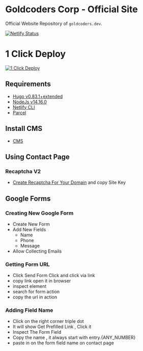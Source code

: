 # Goldcoders Corp - Official Site

Official Website Repository of `goldcoders.dev`.

[![Netlify Status](https://api.netlify.com/api/v1/badges/17758869-2b98-4ae6-87f3-6206ac5d8578/deploy-status)](https://app.netlify.com/sites/goldcoders/deploys)


# 1 Click Deploy

[![1 Click Deploy](https://vercel.com/button)](https://app.netlify.com/start/deploy?repository=https://github.com/thriftapps/goldcoders.dev&stack=cms)


## Requirements

-   [Hugo v0.83.1+extended](https://gohugo.io/getting-started/installing/)
-   [NodeJs v14.16.0](https://nodejs.org/en/download/)
-   [Netlify CLI](https://cli.netlify.com)
-   [Parcel](https://parceljs.org/getting_started.html)

## Install CMS

-   [CMS](https://github.com/thriftapps/cms)


## Using Contact Page
### Recaptcha V2
- [Create Recaptcha For Your Domain](https://www.google.com/recaptcha/admin/create) and copy Site Key

## Google Forms

### Creating New Google Form
- Create New Form
- Add New Fields
  - Name
  - Phone
  - Message
- Allow Collecting Emails

### Getting Form URL
- Click Send Form Click and click via link
- copy link open it in browser
- inspect element
- search for form action
- copy the url in action

### Adding Field Name
- Click on the right corner triple dot
- It will show Get Prefilled Link , Click it
- Inspect The Form Field
- Copy the name , it always start with entry.{ANY_NUMBER}
- paste in on the form field name on contact page
